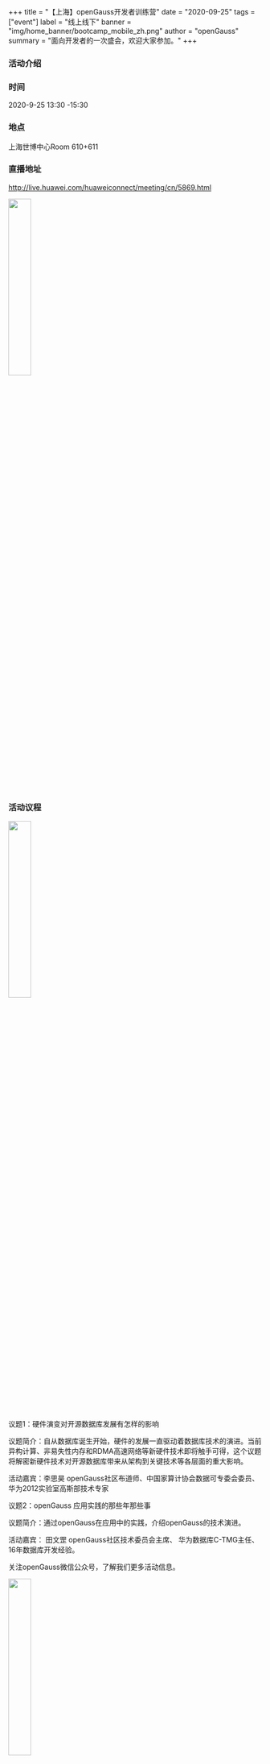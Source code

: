 +++
title = "【上海】openGauss开发者训练营"
date = "2020-09-25"
tags = ["event"]
label = "线上线下"
banner = "img/home_banner/bootcamp_mobile_zh.png"
author = "openGauss"
summary = "面向开发者的一次盛会，欢迎大家参加。"
+++



### 活动介绍

### 时间

2020-9-25 13:30 -15:30

### 地点

上海世博中心Room 610+611

### 直播地址
http://live.huawei.com/huaweiconnect/meeting/cn/5869.html

<img src="/img/events/bootcamp/live_vhallCode.png" width="30%" style="margin-bottom: 0.2rem;" />

### 活动议程

<img src="/img/events/bootcamp/live_event.png" width="30%" style="margin-bottom: 0.2rem;" />

议题1：硬件演变对开源数据库发展有怎样的影响

议题简介：自从数据库诞生开始，硬件的发展一直驱动着数据库技术的演进。当前异构计算、非易失性内存和RDMA高速网络等新硬件技术即将触手可得，这个议题将解密新硬件技术对开源数据库带来从架构到关键技术等各层面的重大影响。
 
活动嘉宾：李思昊       openGauss社区布道师、中国家算计协会数据可专委会委员、华为2012实验室高斯部技术专家


议题2：openGauss 应用实践的那些年那些事

议题简介：通过openGauss在应用中的实践，介绍openGauss的技术演进。

活动嘉宾： 田文罡        openGauss社区技术委员会主席、 华为数据库C-TMG主任、 16年数据库开发经验。



关注openGauss微信公众号，了解我们更多活动信息。

<img src="/img/events/bootcamp/live_weChat_code.jpg" width="30%" style="margin-bottom: 0.2rem;" />







